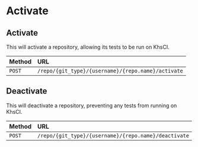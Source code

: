 # Activate

## Activate

This will activate a repository, allowing its tests to be run on KhsCI.

| Method  | URL                                                |
| :-----  | :------------------------------------------------- |
| `POST`  | `/repo/{git_type}/{username}/{repo.name}/activate` |

## Deactivate

This will deactivate a repository, preventing any tests from running on KhsCI.

| Method  | URL                                                  |
| :-----  | :-------------------------------------------------   |
| `POST`  | `/repo/{git_type}/{username}/{repo.name}/deactivate` |
